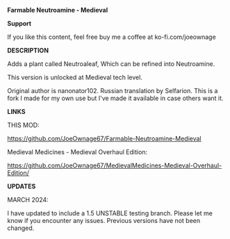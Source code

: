 **Farmable Neutroamine - Medieval**

**Support**

If you like this content, feel free buy me a coffee at ko-fi.com/joeownage 

**DESCRIPTION**

Adds a plant called Neutroaleaf, Which can be refined into Neutroamine. 

This version is unlocked at Medieval tech level.

Original author is nanonator102. Russian translation by Selfarion. This is a fork I made for my own use but I've made it available in case others want it.

**LINKS**

THIS MOD:

https://github.com/JoeOwnage67/Farmable-Neutroamine-Medieval

Medieval Medicines - Medieval Overhaul Edition:

https://github.com/JoeOwnage67/MedievalMedicines-Medieval-Overhaul-Edition/

**UPDATES**

MARCH 2024:

I have updated to include a 1.5 UNSTABLE testing branch. Please let me know if you encounter any issues. Previous versions have not been changed.



